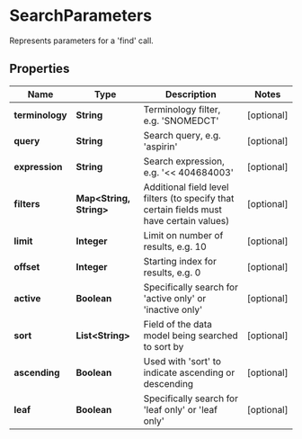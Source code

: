 

# SearchParameters

Represents parameters for a 'find' call.

## Properties

| Name | Type | Description | Notes |
|------------ | ------------- | ------------- | -------------|
|**terminology** | **String** | Terminology filter, e.g. &#39;SNOMEDCT&#39; |  [optional] |
|**query** | **String** | Search query, e.g. &#39;aspirin&#39; |  [optional] |
|**expression** | **String** | Search expression, e.g. &#39;&lt;&lt; 404684003&#39; |  [optional] |
|**filters** | **Map&lt;String, String&gt;** | Additional field level filters (to specify that certain fields must have certain values) |  [optional] |
|**limit** | **Integer** | Limit on number of results, e.g. 10 |  [optional] |
|**offset** | **Integer** | Starting index for results, e.g. 0 |  [optional] |
|**active** | **Boolean** | Specifically search for &#39;active only&#39; or &#39;inactive only&#39; |  [optional] |
|**sort** | **List&lt;String&gt;** | Field of the data model being searched to sort by |  [optional] |
|**ascending** | **Boolean** | Used with &#39;sort&#39; to indicate ascending or descending |  [optional] |
|**leaf** | **Boolean** | Specifically search for &#39;leaf only&#39; or &#39;leaf only&#39; |  [optional] |



